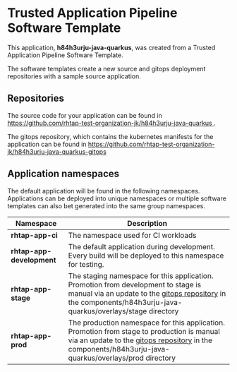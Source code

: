 # Trusted Application Pipeline Software Template

This application, **h84h3urju-java-quarkus**, was created from a Trusted Application Pipeline Software Template.

The software templates create a new source and gitops deployment repositories with a sample source application. 

## Repositories

The source code for your application can be found in [https://github.com/rhtap-test-organization-jk/h84h3urju-java-quarkus ](https://github.com/rhtap-test-organization-jk/h84h3urju-java-quarkus ).
 
The gitops repository, which contains the kubernetes manifests for the application can be found in 
[https://github.com/rhtap-test-organization-jk/h84h3urju-java-quarkus-gitops ](https://github.com/rhtap-test-organization-jk/h84h3urju-java-quarkus-gitops ) 

## Application namespaces 

The default application will be found in the following namespaces. Applications can be deployed into unique namespaces or multiple software templates can also bet generated into the same group namespaces.  

|  Namespace   |  Description   |  
| -------- | -------- |
| **rhtap-app-ci** | The namespace used for CI workloads |
| **rhtap-app-development** | The default application during development. Every build will be deployed to this namespace for testing. |
| **rhtap-app-stage** | The staging namespace for this application. Promotion from development to stage is manual via an update to the [gitops repository](https://github.com/rhtap-test-organization-jk/h84h3urju-java-quarkus-gitops ) in the components/h84h3urju-java-quarkus/overlays/stage directory |
| **rhtap-app-prod** | The production namespace for this application. Promotion from stage to production is manual via an update to the [gitops repository](https://github.com/rhtap-test-organization-jk/h84h3urju-java-quarkus-gitops ) in the components/h84h3urju-java-quarkus/overlays/prod directory |